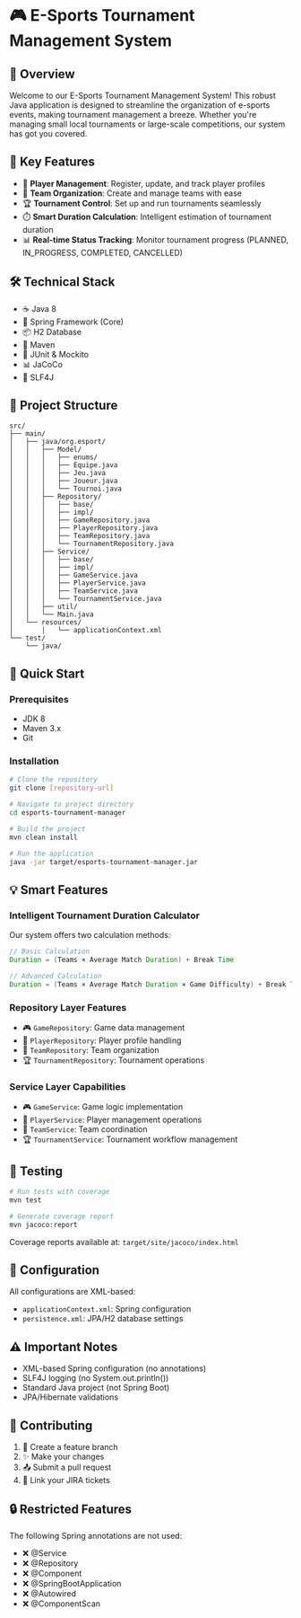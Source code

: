 # 🎮 E-Sports Tournament Management System

## 🚀 Overview
Welcome to our E-Sports Tournament Management System! This robust Java application is designed to streamline the organization of e-sports events, making tournament management a breeze. Whether you're managing small local tournaments or large-scale competitions, our system has got you covered.

## 🌟 Key Features
- 🎯 **Player Management**: Register, update, and track player profiles
- 👥 **Team Organization**: Create and manage teams with ease
- 🏆 **Tournament Control**: Set up and run tournaments seamlessly
- ⏱️ **Smart Duration Calculation**: Intelligent estimation of tournament duration
- 📊 **Real-time Status Tracking**: Monitor tournament progress (PLANNED, IN_PROGRESS, COMPLETED, CANCELLED)

## 🛠️ Technical Stack
- ☕ Java 8
- 🌱 Spring Framework (Core)
- 📦 H2 Database
- 🔧 Maven
- 🧪 JUnit & Mockito
- 📊 JaCoCo
- 📝 SLF4J

## 📁 Project Structure
```
src/
├── main/
│   ├── java/org.esport/
│   │   ├── Model/
│   │   │   ├── enums/
│   │   │   ├── Equipe.java
│   │   │   ├── Jeu.java
│   │   │   ├── Joueur.java
│   │   │   └── Tournoi.java
│   │   ├── Repository/
│   │   │   ├── base/
│   │   │   ├── impl/
│   │   │   ├── GameRepository.java
│   │   │   ├── PlayerRepository.java
│   │   │   ├── TeamRepository.java
│   │   │   └── TournamentRepository.java
│   │   ├── Service/
│   │   │   ├── base/
│   │   │   ├── impl/
│   │   │   ├── GameService.java
│   │   │   ├── PlayerService.java
│   │   │   ├── TeamService.java
│   │   │   └── TournamentService.java
│   │   ├── util/
│   │   └── Main.java
│   └── resources/
│       │   └── applicationContext.xml
└── test/
    └── java/
```

## 🚀 Quick Start

### Prerequisites
- JDK 8
- Maven 3.x
- Git

### Installation
```bash
# Clone the repository
git clone [repository-url]

# Navigate to project directory
cd esports-tournament-manager

# Build the project
mvn clean install

# Run the application
java -jar target/esports-tournament-manager.jar
```

## 💡 Smart Features

### Intelligent Tournament Duration Calculator
Our system offers two calculation methods:
```java
// Basic Calculation
Duration = (Teams × Average Match Duration) + Break Time

// Advanced Calculation
Duration = (Teams × Average Match Duration × Game Difficulty) + Break Time + Ceremonies
```

### Repository Layer Features
- 🎮 `GameRepository`: Game data management
- 👤 `PlayerRepository`: Player profile handling
- 👥 `TeamRepository`: Team organization
- 🏆 `TournamentRepository`: Tournament operations

### Service Layer Capabilities
- 🎮 `GameService`: Game logic implementation
- 👤 `PlayerService`: Player management operations
- 👥 `TeamService`: Team coordination
- 🏆 `TournamentService`: Tournament workflow management

## 🧪 Testing
```bash
# Run tests with coverage
mvn test

# Generate coverage report
mvn jacoco:report
```
Coverage reports available at: `target/site/jacoco/index.html`

## 📝 Configuration
All configurations are XML-based:
- `applicationContext.xml`: Spring configuration
- `persistence.xml`: JPA/H2 database settings

## ⚠️ Important Notes
- XML-based Spring configuration (no annotations)
- SLF4J logging (no System.out.println())
- Standard Java project (not Spring Boot)
- JPA/Hibernate validations

## 🤝 Contributing
1. 🔄 Create a feature branch
2. ✨ Make your changes
3. 📤 Submit a pull request
4. 🔗 Link your JIRA tickets

## 🔒 Restricted Features
The following Spring annotations are not used:
- ❌ @Service
- ❌ @Repository
- ❌ @Component
- ❌ @SpringBootApplication
- ❌ @Autowired
- ❌ @ComponentScan


